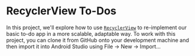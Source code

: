 # RecyclerView To-Dos

In this project, we'll explore how to use [`RecyclerView`](https://developer.android.com/guide/topics/ui/layout/recyclerview) to re-implement our basic to-do app in a more scalable, adaptable way.  To work with this project, you can clone it from GitHub onto your development machine and then import it into Android Studio using File → New → Import...

